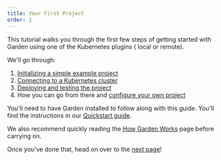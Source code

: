 ```yaml
---
title: Your First Project
order: 1
---
```


This tutorial walks you through the first few steps of getting started with Garden using one of the Kubernetes plugins (
local or remote).

We'll go through:

1. [Initializing a simple example project](./1-initialize-a-project.md)
2. [Connecting to a Kubernetes cluster](./2-connect-to-a-cluster.md)
3. [Deploying and testing the project](./3-deploy-and-test.md)
4. How you can go from there and [configure your own project](./4-configure-your-project.md)

You'll need to have Garden installed to follow along with this guide. You'll find the instructions in
our [Quickstart guide](../../overview/quickstart.md).

We also recommend quickly reading the [How Garden Works](../../overview/how-garden-works.md) page before carrying on.

Once you've done that, head on over to the [next page](./1-initialize-a-project.md)!
